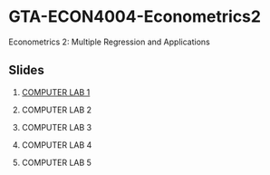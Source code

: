# GTA-ECON4004-Econometrics2
Econometrics 2: Multiple Regression and Applications

## Slides

1. [COMPUTER LAB 1](https://nbviewer.org/github/duongtrinhss/GTA-ECON4004-Econometrics2/blob/main/COMPUTER%20LAB%201/ECON4004-Lab1-slides.pdf)

2. COMPUTER LAB 2

3. COMPUTER LAB 3

4. COMPUTER LAB 4

5. COMPUTER LAB 5
